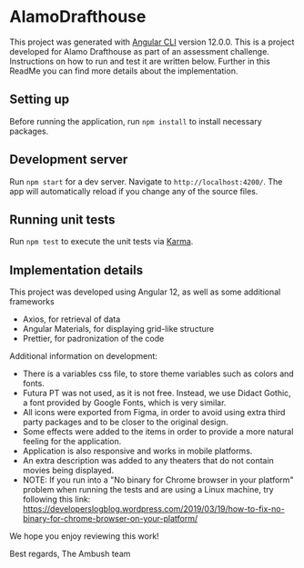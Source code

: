 # AlamoDrafthouse

This project was generated with [Angular CLI](https://github.com/angular/angular-cli) version 12.0.0.
This is a project developed for Alamo Drafthouse as part of an assessment challenge. Instructions on how to run and test it are written below.
Further in this ReadMe you can find more details about the implementation.

## Setting up

Before running the application, run `npm install` to install necessary packages.
## Development server

Run `npm start` for a dev server. Navigate to `http://localhost:4200/`. The app will automatically reload if you change any of the source files.

## Running unit tests

Run `npm test` to execute the unit tests via [Karma](https://karma-runner.github.io).

## Implementation details

This project was developed using Angular 12, as well as some additional frameworks
- Axios, for retrieval of data
- Angular Materials, for displaying grid-like structure
- Prettier, for padronization of the code

Additional information on development:
- There is a variables css file, to store theme variables such as colors and fonts.
- Futura PT was not used, as it is not free. Instead, we use Didact Gothic, a font provided by Google Fonts, which is very similar.
- All icons were exported from Figma, in order to avoid using extra third party packages and to be closer to the original design.
- Some effects were added to the items in order to provide a more natural feeling for the application.
- Application is also responsive and works in mobile platforms.
- An extra description was added to any theaters that do not contain movies being displayed.
- NOTE: If you run into a "No binary for Chrome browser in your platform" problem when running the tests and are using a Linux machine, try following this link: https://developerslogblog.wordpress.com/2019/03/19/how-to-fix-no-binary-for-chrome-browser-on-your-platform/

We hope you enjoy reviewing this work!

Best regards,
The Ambush team